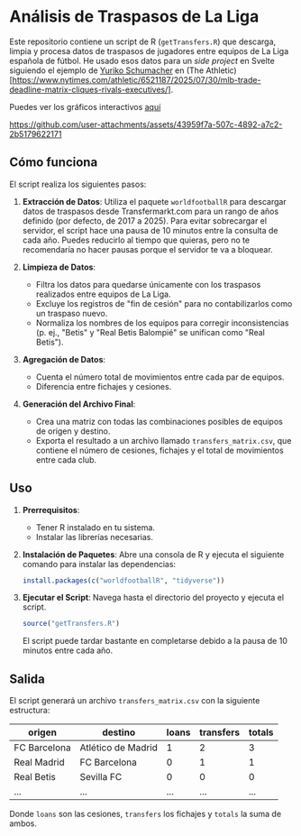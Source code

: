 # Análisis de Traspasos de La Liga

Este repositorio contiene un script de R (`getTransfers.R`) que descarga, limpia y procesa datos de traspasos de jugadores entre equipos de La Liga española de fútbol. He usado esos datos para un _side project_ en Svelte siguiendo el ejemplo de [Yuriko Schumacher](https://x.com/yuriko_a_s/status/1950958702464221231) en (The Athletic)[https://www.nytimes.com/athletic/6521187/2025/07/30/mlb-trade-deadline-matrix-cliques-rivals-executives/].

Puedes ver los gráficos interactivos [aquí](https://adrimaqueda.com/projects/traspasos-la-liga)

https://github.com/user-attachments/assets/43959f7a-507c-4892-a7c2-2b5179622171

## Cómo funciona

El script realiza los siguientes pasos:

1.  **Extracción de Datos**: Utiliza el paquete `worldfootballR` para descargar datos de traspasos desde Transfermarkt.com para un rango de años definido (por defecto, de 2017 a 2025). Para evitar sobrecargar el servidor, el script hace una pausa de 10 minutos entre la consulta de cada año. Puedes reducirlo al tiempo que quieras, pero no te recomendaría no hacer pausas porque el servidor te va a bloquear.

2.  **Limpieza de Datos**:
    *   Filtra los datos para quedarse únicamente con los traspasos realizados entre equipos de La Liga.
    *   Excluye los registros de "fin de cesión" para no contabilizarlos como un traspaso nuevo.
    *   Normaliza los nombres de los equipos para corregir inconsistencias (p. ej., "Betis" y "Real Betis Balompié" se unifican como "Real Betis").

3.  **Agregación de Datos**:
    *   Cuenta el número total de movimientos entre cada par de equipos.
    *   Diferencia entre fichajes y cesiones.

4.  **Generación del Archivo Final**:
    *   Crea una matriz con todas las combinaciones posibles de equipos de origen y destino.
    *   Exporta el resultado a un archivo llamado `transfers_matrix.csv`, que contiene el número de cesiones, fichajes y el total de movimientos entre cada club.

## Uso

1.  **Prerrequisitos**:
    *   Tener R instalado en tu sistema.
    *   Instalar las librerías necesarias.

2.  **Instalación de Paquetes**:
    Abre una consola de R y ejecuta el siguiente comando para instalar las dependencias:
    ```r
    install.packages(c("worldfootballR", "tidyverse"))
    ```

3.  **Ejecutar el Script**:
    Navega hasta el directorio del proyecto y ejecuta el script.
    ```r
    source("getTransfers.R")
    ```
    El script puede tardar bastante en completarse debido a la pausa de 10 minutos entre cada año.

## Salida

El script generará un archivo `transfers_matrix.csv` con la siguiente estructura:

| origen          | destino            | loans | transfers | totals |
| --------------- | ------------------ | ----- | --------- | ------ |
| FC Barcelona    | Atlético de Madrid | 1     | 2         | 3      |
| Real Madrid     | FC Barcelona       | 0     | 1         | 1      |
| Real Betis      | Sevilla FC         | 0     | 0         | 0      |
| ...             | ...                | ...   | ...       | ...    |

Donde `loans` son las cesiones, `transfers` los fichajes y `totals` la suma de ambos.
